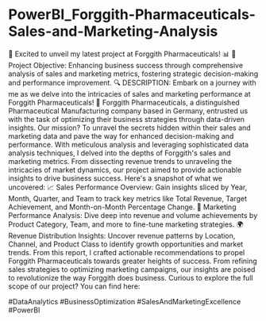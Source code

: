 # PowerBI_Forggith-Pharmaceuticals-Sales-and-Marketing-Analysis

🚀 Excited to unveil my latest project at Forggith Pharmaceuticals! 📊
🎯 Project Objective: Enhancing business success through comprehensive analysis of sales and marketing metrics, fostering strategic decision-making and performance improvement.
🔍 DESCRIPTION:
Embark on a journey with me as we delve into the intricacies of sales and marketing performance at Forggith Pharmaceuticals! 💼
Forggith Pharmaceuticals, a distinguished Pharmaceutical Manufacturing company based in Germany, entrusted us with the task of optimizing their business strategies through data-driven insights. Our mission? To unravel the secrets hidden within their sales and marketing data and pave the way for enhanced decision-making and performance.
With meticulous analysis and leveraging sophisticated data analysis techniques, I delved into the depths of Forggith's sales and marketing metrics. From dissecting revenue trends to unraveling the intricacies of market dynamics, our project aimed to provide actionable insights to drive business success.
Here's a snapshot of what we uncovered:
📈 Sales Performance Overview: Gain insights sliced by Year, Month, Quarter, and Team to track key metrics like Total Revenue, Target Achievement, and Month-on-Month Percentage Change.
🎯 Marketing Performance Analysis: Dive deep into revenue and volume achievements by Product Category, Team, and more to fine-tune marketing strategies.
🌍 Revenue Distribution Insights: Uncover revenue patterns by Location, Channel, and Product Class to identify growth opportunities and market trends.
From this report, I crafted actionable recommendations to propel Forggith Pharmaceuticals towards greater heights of success. From refining sales strategies to optimizing marketing campaigns, our insights are poised to revolutionize the way Forggith does business.
Curious to explore the full scope of our project? You can find here:

#DataAnalytics #BusinessOptimization #SalesAndMarketingExcellence #PowerBI
